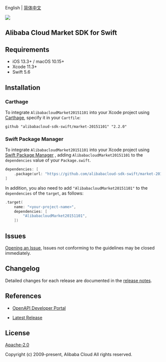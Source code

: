 English | [简体中文](README-CN.md)

![](https://aliyunsdk-pages.alicdn.com/icons/AlibabaCloud.svg)

## Alibaba Cloud Market SDK for Swift

## Requirements

- iOS 13.3+ / macOS 10.15+
- Xcode 11.3+
- Swift 5.6

## Installation

### Carthage

To integrate `AlibabacloudMarket20151101` into your Xcode project using [Carthage](https://github.com/Carthage/Carthage), specify it in your `Cartfile`:

```ogdl
github "alibabacloud-sdk-swift/market-20151101" "2.2.0"
```

### Swift Package Manager

To integrate `AlibabacloudMarket20151101` into your Xcode project using [Swift Package Manager](https://swift.org/package-manager/) , adding `AlibabacloudMarket20151101` to the `dependencies` value of your `Package.swift`.

```swift
dependencies: [
    .package(url: "https://github.com/alibabacloud-sdk-swift/market-20151101.git", from: "2.2.0")
]
```

In addition, you also need to add `"AlibabacloudMarket20151101"` to the `dependencies` of the `target`, as follows:

```swift
.target(
    name: "<your-project-name>",
    dependencies: [
        "AlibabacloudMarket20151101",
    ])
```

## Issues

[Opening an Issue](https://github.com/alibabacloud-sdk-swift/market-20151101/issues/new), Issues not conforming to the guidelines may be closed immediately.

## Changelog

Detailed changes for each release are documented in the [release notes](./ChangeLog.txt).

## References

* [OpenAPI Developer Portal](https://next.api.alibabacloud.com/home)
- [Latest Release](https://github.com/alibabacloud-sdk-swift/market-20151101)

## License

[Apache-2.0](http://www.apache.org/licenses/LICENSE-2.0)

Copyright (c) 2009-present, Alibaba Cloud All rights reserved.

